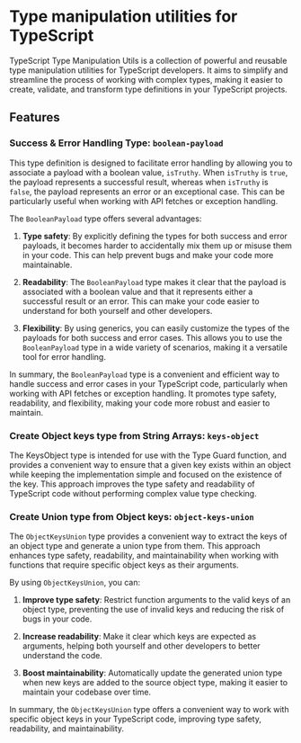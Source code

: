 # Type manipulation utilities for TypeScript

TypeScript Type Manipulation Utils is a collection of powerful and reusable type manipulation utilities for TypeScript developers. It aims to simplify and streamline the process of working with complex types, making it easier to create, validate, and transform type definitions in your TypeScript projects.

## Features

### Success & Error Handling Type: `boolean-payload`

This type definition is designed to facilitate error handling by allowing you to associate a payload with a boolean value, `isTruthy`. When `isTruthy` is `true`, the payload represents a successful result, whereas when `isTruthy` is `false`, the payload represents an error or an exceptional case. This can be particularly useful when working with API fetches or exception handling.

The `BooleanPayload` type offers several advantages:

1. **Type safety**: By explicitly defining the types for both success and error payloads, it becomes harder to accidentally mix them up or misuse them in your code. This can help prevent bugs and make your code more maintainable.

2. **Readability**: The `BooleanPayload` type makes it clear that the payload is associated with a boolean value and that it represents either a successful result or an error. This can make your code easier to understand for both yourself and other developers.

3. **Flexibility**: By using generics, you can easily customize the types of the payloads for both success and error cases. This allows you to use the `BooleanPayload` type in a wide variety of scenarios, making it a versatile tool for error handling.

In summary, the `BooleanPayload` type is a convenient and efficient way to handle success and error cases in your TypeScript code, particularly when working with API fetches or exception handling. It promotes type safety, readability, and flexibility, making your code more robust and easier to maintain.

### Create Object keys type from String Arrays: `keys-object`

The KeysObject type is intended for use with the Type Guard function, and provides a convenient way to ensure that a given key exists within an object while keeping the implementation simple and focused on the existence of the key. This approach improves the type safety and readability of TypeScript code without performing complex value type checking.

### Create Union type from Object keys: `object-keys-union`

The `ObjectKeysUnion` type provides a convenient way to extract the keys of an object type and generate a union type from them. This approach enhances type safety, readability, and maintainability when working with functions that require specific object keys as their arguments.

By using `ObjectKeysUnion`, you can:

1. **Improve type safety**: Restrict function arguments to the valid keys of an object type, preventing the use of invalid keys and reducing the risk of bugs in your code.

2. **Increase readability**: Make it clear which keys are expected as arguments, helping both yourself and other developers to better understand the code.

3. **Boost maintainability**: Automatically update the generated union type when new keys are added to the source object type, making it easier to maintain your codebase over time.

In summary, the `ObjectKeysUnion` type offers a convenient way to work with specific object keys in your TypeScript code, improving type safety, readability, and maintainability.
